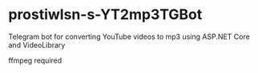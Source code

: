 # prostiwlsn-s-YT2mp3TGBot
Telegram bot for converting YouTube videos to mp3 using ASP.NET Core and VideoLibrary

ffmpeg required
